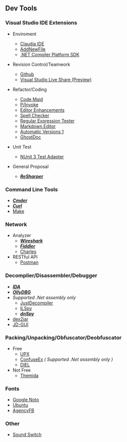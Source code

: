## Dev Tools

### Visual Studio IDE Extensions
- Enviroment
  - [Claudia IDE](https://marketplace.visualstudio.com/items?itemName=kbuchi.ClaudiaIDE)
  - [AddNewFile](https://marketplace.visualstudio.com/items?itemName=MadsKristensen.AddNewFile)
  - [.NET Compiler Platform SDK](https://marketplace.visualstudio.com/items?itemName=VisualStudioProductTeam.NETCompilerPlatformSDK)
  
- Revision Control/Teamwork
  - [Github](https://marketplace.visualstudio.com/items?itemName=GitHub.GitHubExtensionforVisualStudio)
  - [Visual Studio Live Share (Preview)](https://marketplace.visualstudio.com/items?itemName=MS-vsliveshare.vsls-vs)
  
- Refactor/Coding
  - [Code Maid](https://marketplace.visualstudio.com/items?itemName=SteveCadwallader.CodeMaid)
  - [P/Invoke](https://marketplace.visualstudio.com/items?itemName=vs-publisher-306627.PInvokenetVisualStudioExtension)
  - [Editor Enhancements](https://marketplace.visualstudio.com/items?itemName=MadsKristensen.EditorEnhancements)
  - [Spell Checker](https://marketplace.visualstudio.com/items?itemName=EWoodruff.VisualStudioSpellCheckerVS2017andLater)
  - [Regular Expression Tester](https://marketplace.visualstudio.com/items?itemName=AndreasAndersen.RegularExpressionTesterExtension)
  - [Markdown Editor](https://marketplace.visualstudio.com/items?itemName=MadsKristensen.MarkdownEditor)
  - [Automatic Versions 1](https://marketplace.visualstudio.com/items?itemName=PrecisionInfinity.AutomaticVersions)
  - [GhostDoc](https://marketplace.visualstudio.com/items?itemName=sergeb.GhostDoc)
  
- Unit Test
  - [NUnit 3 Test Adapter](https://marketplace.visualstudio.com/items?itemName=NUnitDevelopers.NUnit3TestAdapter)
  
- General Proposal
  - ***[ReSharper](https://www.jetbrains.com/resharper/)***

### Command Line Tools
- ***[Cmder](http://cmder.net/)***
- ***[Curl](https://curl.haxx.se/download.html)***
- [Make](http://gnuwin32.sourceforge.net/packages/make.htm)

### Network
- Analyzer
  - ***[Wireshark](https://www.wireshark.org/download.html)***
  - ***[Fiddler](https://www.telerik.com/fiddler)***
  - [Charles](https://www.charlesproxy.com/download/)
- RESTful API
  - [Postman](https://www.getpostman.com/)

### Decomplier/Disassembler/Debugger
- ***[IDA](https://www.hex-rays.com/products/ida/support/download.shtml)***
- ***[OllyDBG](http://www.ollydbg.de/)***
- *Supported .Net assembly only*
  - [JustDecompiler](https://www.telerik.com/products/decompiler.aspx)
  - [ILSpy](https://github.com/icsharpcode/ILSpy/releases)
  - ***[dnSpy](https://github.com/0xd4d/dnSpy/releases)***
- [dex2jar](https://github.com/pxb1988/dex2jar)
- [JD-GUI](https://github.com/java-decompiler/jd-gui/releases)
  
### Packing/Unpacking/Obfuscator/Deobfuscator  
- Free
  - [UPX](https://github.com/upx/upx/releases/)
  - [ConfuseEx](https://github.com/yck1509/ConfuserEx) *( Supported .Net assembly only )*
  - [DIEL](http://ntinfo.biz/index.html)
- Not Free
  - [Themida](https://www.oreans.com/downloads.php)
  
### Fonts
- [Google Noto](https://www.google.com/get/noto/)
- [Ubuntu](https://fonts.google.com/specimen/Ubuntu)
- [AgencyFB](http://allfont.net/download/agency-fb/)

### Other
- [Sound Switch](https://soundswitch.aaflalo.me/)

